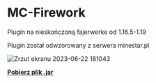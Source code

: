 # MC-Firework
Plugin na nieskończoną fajerwerke od 1.16.5-1.19



Plugin został odwzorowany z serwera minestar.pl



![Zrzut ekranu 2023-06-22 181043](https://github.com/To1MaszProblem/MC-Firework/assets/97973395/8a9f0e7f-00ca-4d27-8b59-eab7db7c4c22)



[**Pobierz plik .jar**](MC-Firework-1.0.jar)
